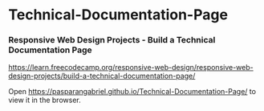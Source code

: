 # Technical-Documentation-Page

### Responsive Web Design Projects - Build a Technical Documentation Page
https://learn.freecodecamp.org/responsive-web-design/responsive-web-design-projects/build-a-technical-documentation-page/

Open https://pasparangabriel.github.io/Technical-Documentation-Page/ to view it in the browser.
